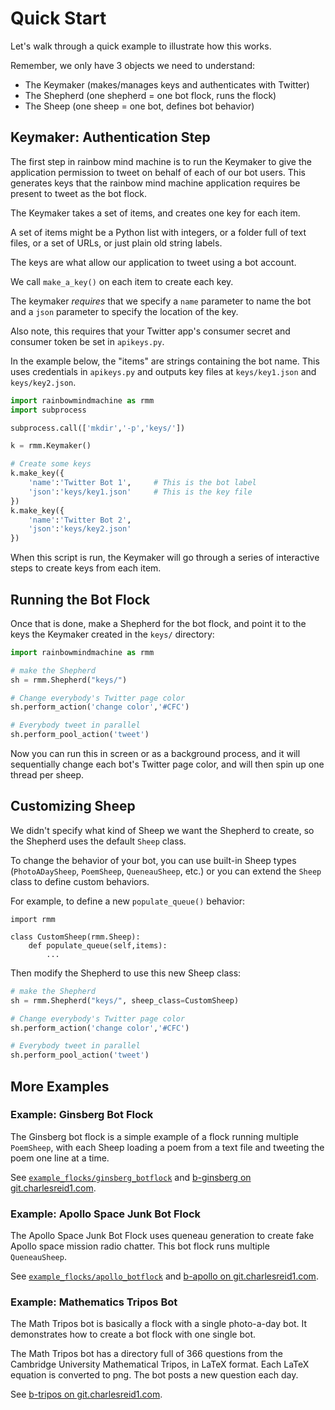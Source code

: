 # Quick Start

Let's walk through a quick example to illustrate
how this works.

Remember, we only have 3 objects we need to understand:

* The Keymaker (makes/manages keys and authenticates with Twitter)
* The Shepherd (one shepherd = one bot flock, runs the flock)
* The Sheep (one sheep = one bot, defines bot behavior)

## Keymaker: Authentication Step

The first step in rainbow mind machine is to run the Keymaker
to give the application permission to tweet on behalf of 
each of our bot users. This generates keys that the 
rainbow mind machine application requires be present 
to tweet as the bot flock.

The Keymaker takes a set of items, and creates
one key for each item. 

A set of items might be 
a Python list with integers, or a folder full of 
text files, or a set of URLs, or just plain old 
string labels.

The keys are what allow our application to tweet 
using a bot account. 

We call `make_a_key()` on each item to create each key.

The keymaker _requires_ that we specify
a `name` parameter to name the bot and a `json` parameter
to specify the location of the key.

Also note, this requires that your Twitter app's 
consumer secret and consumer token be set 
in `apikeys.py`.

In the example below, the "items" are strings containing the bot name.
This uses credentials in `apikeys.py` and outputs key files
at `keys/key1.json` and `keys/key2.json`.

```python
import rainbowmindmachine as rmm
import subprocess

subprocess.call(['mkdir','-p','keys/'])

k = rmm.Keymaker()

# Create some keys
k.make_key({
    'name':'Twitter Bot 1',     # This is the bot label
    'json':'keys/key1.json'     # This is the key file
})
k.make_key({
    'name':'Twitter Bot 2',
    'json':'keys/key2.json'
})
```

When this script is run, the Keymaker will 
go through a series of interactive steps 
to create keys from each item.

## Running the Bot Flock

Once that is done, make a Shepherd for the bot flock,
and point it to the keys the Keymaker created 
in the `keys/` directory:

```python
import rainbowmindmachine as rmm

# make the Shepherd
sh = rmm.Shepherd("keys/")

# Change everybody's Twitter page color
sh.perform_action('change color','#CFC')

# Everybody tweet in parallel
sh.perform_pool_action('tweet')
```

Now you can run this in screen or as a background process,
and it will sequentially change each bot's 
Twitter page color, and will then spin up
one thread per sheep.

## Customizing Sheep

We didn't specify what kind of Sheep we want 
the Shepherd to create, so the Shepherd uses
the default `Sheep` class.

To change the behavior of your bot,
you can use built-in Sheep types
(`PhotoADaySheep`, `PoemSheep`, 
`QueneauSheep`, etc.) 
or you can extend the `Sheep` class
to define custom behaviors. 

For example,
to define a new `populate_queue()` 
behavior:

```
import rmm 

class CustomSheep(rmm.Sheep):
    def populate_queue(self,items):
        ...
```

Then modify the Shepherd to use this 
new Sheep class:

```python
# make the Shepherd
sh = rmm.Shepherd("keys/", sheep_class=CustomSheep)

# Change everybody's Twitter page color
sh.perform_action('change color','#CFC')

# Everybody tweet in parallel
sh.perform_pool_action('tweet')
```

## More Examples

### Example: Ginsberg Bot Flock

The Ginsberg bot flock is a simple example of 
a flock running multiple `PoemSheep`, with 
each Sheep loading a poem from a text file 
and tweeting the poem one line at a time.

See [`example_flocks/ginsberg_botflock`](/example_flocks/ginsberg_botflock/)
and [b-ginsberg on git.charlesreid1.com](https://git.charlesreid1.com/bots/b-ginsberg).

### Example: Apollo Space Junk Bot Flock

The Apollo Space Junk Bot Flock uses queneau generation
to create fake Apollo space mission radio chatter.
This bot flock runs multiple `QueneauSheep`.

See [`example_flocks/apollo_botflock`](/example_flocks/apollo_botflock/)
and [b-apollo on git.charlesreid1.com](https://git.charlesreid1.com/bots/b-apollo).

### Example: Mathematics Tripos Bot

The Math Tripos bot is basically a flock with a single photo-a-day bot.
It demonstrates how to create a bot flock with one single bot.

The Math Tripos bot has a directory full of 366 questions 
from the Cambridge University Mathematical Tripos,
in LaTeX format. Each LaTeX equation is converted to png.
The bot posts a new question each day.

See [b-tripos on git.charlesreid1.com](git.charlesreid1.com/bots/b-tripos).


